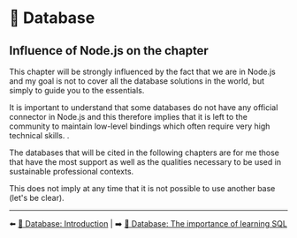 # 💾 Database

## Influence of Node.js on the chapter

This chapter will be strongly influenced by the fact that we are in Node.js and my goal is not to cover all the database solutions in the world, but simply to guide you to the essentials.

It is important to understand that some databases do not have any official connector in Node.js and this therefore implies that it is left to the community to maintain low-level bindings which often require very high technical skills. .

The databases that will be cited in the following chapters are for me those that have the most support as well as the qualities necessary to be used in sustainable professional contexts.

This does not imply at any time that it is not possible to use another base (let's be clear).

---

⬅️ [💾 Database: Introduction](./introduction.md) |
➡️ [💾 Database: The importance of learning SQL](./learning-sql.md)
